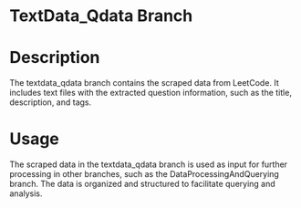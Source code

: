 # TextData_Qdata Branch

# Description
The textdata_qdata branch contains the scraped data from LeetCode. It includes text files with the extracted question information, such as the title, description, and tags.

# Usage
The scraped data in the textdata_qdata branch is used as input for further processing in other branches, such as the DataProcessingAndQuerying branch. The data is organized and structured to facilitate querying and analysis.
